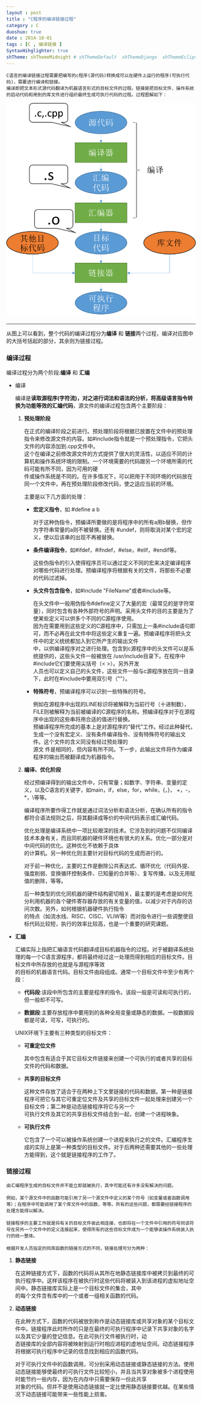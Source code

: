 ```yaml
---
layout : post
title : "C程序的编译链接过程"
category : C
duoshuo: true
date : 2014-10-01
tags : [C , 编译链接 ]
SyntaxHihglighter: true
shTheme: shThemeMidnight # shThemeDefault  shThemeDjango  shThemeEclipse  shThemeEmacs  shThemeFadeToGrey  shThemeMidnight  shThemeRDark
---
```


    C语言的编译链接过程需要把编写的c程序(源代码)转换成可以在硬件上运行的程序(可执行代码)，需要进行编译和链接。  
    编译即把文本形式源代码翻译为机器语言形式的目标文件的过程。链接是把目标文件、操作系统的启动代码和用到的库文件进行组织最终生成可执行代码的过程。过程图解如下：

![编译链接过程](/res/img/blog/2014/10/01/compile_link.png)

<!-- more -->

---

从图上可以看到，整个代码的编译过程分为**编译** 和 **链接**两个过程，编译对应图中的大括号括起的部分，其余则为链接过程。

### **编译过程**

编译过程分为两个阶段:**编译** 和 **汇编**

* 编译

	编译是**读取源程序(字符流)，对之进行词法和语法的分析，将高级语言指令转换为功能等效的汇编代码**，源文件的编译过程包含两个主要阶段：
	
	1. **预处理阶段**
	
		在正式的编译阶段之前进行。预处理阶段将根据已放置在文件中的预处理指令来修改源文件的内容。如#include指令就是一个预处理指令，它把头文件的内容添加到.cpp文件中。  
		这个在编译之前修改源文件的方式提供了很大的灵活性，以适应不同的计算机和操作系统环境的限制。一个环境需要的代码跟另一个环境所需的代码可能有所不同，因为可用的硬  
		件或操作系统是不同的。在许多情况下，可以把用于不同环境的代码放在同一个文件中，再在预处理阶段修改代码，使之适应当前的环境。
		
		主要是以下几方面的处理：
		
		+ **宏定义指令**，如 #define a b
		
			对于这种伪指令，预编译所要做的是将程序中的所有a用b替换，但作为字符串常量的a则不被替换。还有 #undef，则将取消对某个宏的定义，使以后该串的出现不再被替换。
			
		+ **条件编译指令**，如#ifdef，#ifndef，#else，#elif，#endif等。
		
			这些伪指令的引入使得程序员可以通过定义不同的宏来决定编译程序对哪些代码进行处理。预编译程序将根据有关的文件，将那些不必要的代码过滤掉。
		
		+ **头文件包含指令**，如#include "FileName"或者#include等。
		
			在头文件中一般用伪指令#define定义了大量的宏（最常见的是字符常量），同时包含有各种外部符号的声明。采用头文件的目的主要是为了使某些定义可以供多个不同的C源程序使用。  
			因为在需要用到这些定义的C源程序中，只需加上一条#include语句即可，而不必再在此文件中将这些定义重复一遍。预编译程序将把头文件中的定义统统都加入到它所产生的输出文件  
			中，以供编译程序对之进行处理。包含到c源程序中的头文件可以是系统提供的，这些头文件一般被放在 /usr/include目录下。在程序中#include它们要使用尖括号（< >）。另外开发  
			人员也可以定义自己的头文件，这些文件一般与c源程序放在同一目录下，此时在#include中要用双引号（""）。
			
		+ **特殊符号**，预编译程序可以识别一些特殊的符号。
		
			例如在源程序中出现的LINE标识将被解释为当前行号（十进制数），FILE则被解释为当前被编译的C源程序的名称。预编译程序对于在源程序中出现的这些串将用合适的值进行替换。  
					预编译程序所完成的基本上是对源程序的“替代”工作。经过此种替代，生成一个没有宏定义、没有条件编译指令、没有特殊符号的输出文件。这个文件的含义同没有经过预处理的  
			源文			件是相同的，但内容有所不同。下一步，此输出文件将作为编译程序的输出而被翻译成为机器指令。

	2. **编译、优化阶段**
	
		经过预编译得到的输出文件中，只有常量；如数字、字符串、变量的定义，以及C语言的关键字，如main，if，else，for，while，{，}， +，-，*，\等等。
		
		编译程序所要作得工作就是通过词法分析和语法分析，在确认所有的指令都符合语法规则之后，将其翻译成等价的中间代码表示或汇编代码。
		
		优化处理是编译系统中一项比较艰深的技术。它涉及到的问题不仅同编译技术本身有关，而且同机器的硬件环境也有很大的关系。优化一部分是对中间代码的优化。这种优化不依赖于具体  
		的计算机。另一种优化则主要针对目标代码的生成而进行的。
		
		对于前一种优化，主要的工作是删除公共表达式、循环优化（代码外提、强度削弱、变换循环控制条件、已知量的合并等）、复写传播，以及无用赋值的删除，等等。
		
		后一种类型的优化同机器的硬件结构密切相关，最主要的是考虑是如何充分利用机器的各个硬件寄存器存放的有关变量的值，以减少对于内存的访问次数。另外，如何根据机器硬件执行指令  
		的特点（如流水线、RISC、CISC、VLIW等）而对指令进行一些调整使目标代码比较短，执行的效率比较高，也是一个重要的研究课题。
		
* **汇编**	

	汇编实际上指把汇编语言代码翻译成目标机器指令的过程。对于被翻译系统处理的每一个C语言源程序，都将最终经过这一处理而得到相应的目标文件。目标文件中所存放的也就是与源程序等效  
	的目标的机器语言代码。目标文件由段组成。通常一个目标文件中至少有两个段：
	
	+ **代码段**:该段中所包含的主要是程序的指令。该段一般是可读和可执行的，但一般却不可写。
	
	+ **数据段**:主要存放程序中要用到的各种全局变量或静态的数据。一般数据段都是可读，可写，可执行的。
	
	UNIX环境下主要有三种类型的目标文件：
	
	- **可重定位文件**
		
		其中包含有适合于其它目标文件链接来创建一个可执行的或者共享的目标文件的代码和数据。
	
	- **共享的目标文件**
	
		这种文件存放了适合于在两种上下文里链接的代码和数据。第一种是链接程序可把它与其它可重定位文件及共享的目标文件一起处理来创建另一个 目标文件；第二种是动态链接程序将它与另一个  
		可执行文件及其它的共享目标文件结合到一起，创建一个进程映象。
	
	- **可执行文件**
	
		它包含了一个可以被操作系统创建一个进程来执行之的文件。汇编程序生成的实际上是第一种类型的目标文件。对于后两种还需要其他的一些处理方能得到，这个就是链接程序的工作了。
		
### **链接过程**

    由汇编程序生成的目标文件并不能立即就被执行，其中可能还有许多没有解决的问题。

    例如，某个源文件中的函数可能引用了另一个源文件中定义的某个符号（如变量或者函数调用等）；在程序中可能调用了某个库文件中的函数，等等。所有的这些问题，都需要经链接程序的处理方能得以解决。

    链接程序的主要工作就是将有关的目标文件彼此相连接，也即将在一个文件中引用的符号同该符号在另外一个文件中的定义连接起来，使得所有的这些目标文件成为一个能够诶操作系统装入执行的统一整体。

    根据开发人员指定的同库函数的链接方式的不同，链接处理可分为两种：

1. **静态链接**

	在这种链接方式下，函数的代码将从其所在地静态链接库中被拷贝到最终的可执行程序中。这样该程序在被执行时这些代码将被装入到该进程的虚拟地址空间中。静态链接库实际上是一个目标文件的集合，其中  
	的每个文件含有库中的一个或者一组相关函数的代码。
	
2. **动态链接**

	在此种方式下，函数的代码被放到称作是动态链接库或共享对象的某个目标文件中。链接程序此时所作的只是在最终的可执行程序中记录下共享对象的名字以及其它少量的登记信息。在此可执行文件被执行时，动  
	态链接库的全部内容将被映射到运行时相应进程的虚地址空间。动态链接程序将根据可执行程序中记录的信息找到相应的函数代码。
		
	对于可执行文件中的函数调用，可分别采用动态链接或静态链接的方法。使用动态链接能够使最终的可执行文件比较短小，并且当共享对象被多个进程使用时能节约一些内存，因为在内存中只需要保存一份此共享  
	对象的代码。但并不是使用动态链接就一定比使用静态链接要优越。在某些情况下动态链接可能带来一些性能上损害。

